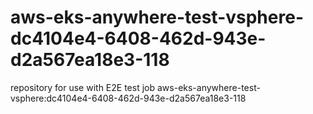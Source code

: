 # aws-eks-anywhere-test-vsphere-dc4104e4-6408-462d-943e-d2a567ea18e3-118
repository for use with E2E test job aws-eks-anywhere-test-vsphere:dc4104e4-6408-462d-943e-d2a567ea18e3-118
